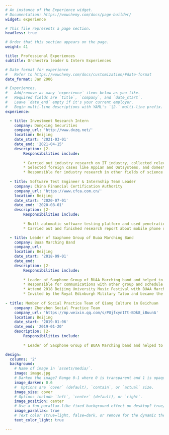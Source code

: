 ```yaml
---
# An instance of the Experience widget.
# Documentation: https://wowchemy.com/docs/page-builder/
widget: experience

# This file represents a page section.
headless: true

# Order that this section appears on the page.
weight: 41

title: Professional Experiences
subtitle: Orchestra leader & Intern Experiences

# Date format for experience
#   Refer to https://wowchemy.com/docs/customization/#date-format
date_format: Jan 2006

# Experiences.
#   Add/remove as many `experience` items below as you like.
#   Required fields are `title`, `company`, and `date_start`.
#   Leave `date_end` empty if it's your current employer.
#   Begin multi-line descriptions with YAML's `|2-` multi-line prefix.
experience:

  - title: Investment Research Intern
    company: Dongxing Securities 
    company_url: 'http://www.dxzq.net/'
    location: Beijing
    date_start: '2021-03-01'
    date_end: '2021-04-15'
    description: |2-
        Responsibilities include:
        
        * Carried out industry research on IT industry, collected relevant materials and data, analyzed the characteristics of low code platform, business model evolution, and market development trend;
        * Selected foreign cases like Appian and Outsystems, and domestic cases like Huawei, Jin Hyundai and Tianyang Technology, investigated the companies and products, sorted out their R&D history, gave investment suggestions, suggested potential risks, and completed a research report on the low-code platform;
        * Responsible for industry research in other fields of science and technology investment.
  
  - title: Software Test Engineer & Internship Team Leader
    company: China Financial Certification Authority
    company_url: 'https://www.cfca.com.cn/'
    location: Beijing
    date_start: '2020-07-01'
    date_end: '2020-08-01'
    description: |2-
        Responsibilities include:
        
        * Built automatic software testing platform and used penetration testing method to test mobile app software;
        * Carried out and finished research report about mobile phone resolution based on Srez neural network

  - title: Leader of Saxphone Group of Buaa Marching Band
    company: Buaa Marching Band
    company_url: 
    location: Beijing
    date_start: '2018-09-01'
    date_end: 
    description: |2-
        Responsibilities include:
        
        * Leader of Saxphone Group of BUAA Marching band and helped to organized more than ten theatrical performance in Beihang University;
        * Responsible for communications with other group and schedule the daily training plan of members 
        * Attend 2018 Beijing University Music Festival with BUAA Marching Band and finally won the gold medal in Nov.2018
        * Invited by the Royal Edinburgh Military Tatoo and became the first non-professional Orchestra Band and the Second Chinese Orchestra Band in the history to attend the 2019th Edinburgh Military Tattoo in Edinburgh
 
- title: Member of Social Practice Team of Qiang Culture in Beichuan
    company: Zhenzhen Social Practice Team
    company_url: 'https://mp.weixin.qq.com/s/PUjfxyn1Tt-BDk8_iBuunA'
    location: Beijing
    date_start: '2019-01-06'
    date_end: '2019-01-20'
    description: |2-
        Responsibilities include:
        
        * Leader of Saxphone Group of BUAA Marching band and helped to organized more than ten theatrical performance in Beihang University;

design:
  columns: '2'
  background:
    # Name of image in `assets/media/`.
    image: image.jpg
    # Darken the image? Range 0-1 where 0 is transparent and 1 is opaque.
    image_darken: 0.6
    #  Options are `cover` (default), `contain`, or `actual` size.
    image_size: cover
    # Options include `left`, `center` (default), or `right`.
    image_position: center
    # Use a fun parallax-like fixed background effect on desktop? true/false
    image_parallax: true
    # Text color (true=light, false=dark, or remove for the dynamic theme color).
    text_color_light: true
  
---
```


